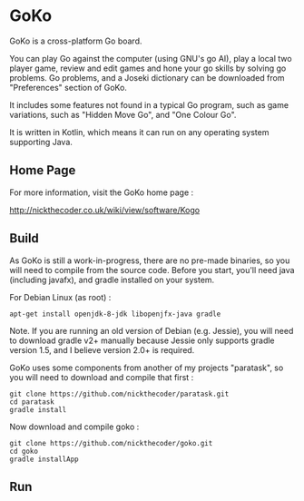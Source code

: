 GoKo
====

GoKo is a cross-platform Go board.

You can play Go against the computer (using GNU's go AI), play a local two player game, review and edit games and hone your go skills by solving go problems.
Go problems, and a Joseki dictionary can be downloaded from "Preferences" section of GoKo.

It includes some features not found in a typical Go program, such as game variations, such as "Hidden Move Go", and "One Colour Go".

It is written in Kotlin, which means it can run on any operating system supporting Java.


Home Page
---------

For more information, visit the GoKo home page :

http://nickthecoder.co.uk/wiki/view/software/Kogo

Build
-----

As GoKo is still a work-in-progress, there are no pre-made binaries, so you will need to compile from the source code.
Before you start, you'll need java (including javafx), and gradle installed on your system.

For Debian Linux (as root) :

    apt-get install openjdk-8-jdk libopenjfx-java gradle

Note. If you are running an old version of Debian (e.g. Jessie), you will need to download gradle v2+ manually
because Jessie only supports gradle version 1.5, and I believe version 2.0+ is required.

GoKo uses some components from another of my projects "paratask", so you will need to download and compile that first :

    git clone https://github.com/nickthecoder/paratask.git
    cd paratask
    gradle install

Now download and compile goko :

    git clone https://github.com/nickthecoder/goko.git
    cd goko
    gradle installApp

Run
---

